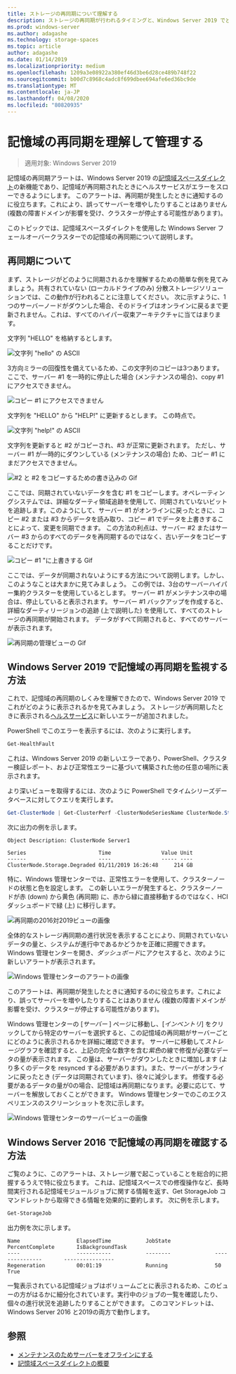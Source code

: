 ```yaml
---
title: ストレージの再同期について理解する
description: ストレージの再同期が行われるタイミングと、Windows Server 2019 でどのように表示されるかに関する詳細情報。
ms.prod: windows-server
ms.author: adagashe
ms.technology: storage-spaces
ms.topic: article
author: adagashe
ms.date: 01/14/2019
ms.localizationpriority: medium
ms.openlocfilehash: 1209a3e08922a380ef46d3be6d28ce489b748f22
ms.sourcegitcommit: b00d7c8968c4adc8f699dbee694afe6ed36bc9de
ms.translationtype: MT
ms.contentlocale: ja-JP
ms.lasthandoff: 04/08/2020
ms.locfileid: "80820935"
---
```

# <a name="understand-and-monitor-storage-resync"></a>記憶域の再同期を理解して管理する

>適用対象: Windows Server 2019

記憶域の再同期アラートは、Windows Server 2019 の[記憶域スペースダイレクト](storage-spaces-direct-overview.md)の新機能であり、記憶域が再同期されたときにヘルスサービスがエラーをスローできるようにします。 このアラートは、再同期が発生したときに通知するのに役立ちます。これにより、誤ってサーバーを増やしたりすることはありません (複数の障害ドメインが影響を受け、クラスターが停止する可能性があります)。 

このトピックでは、記憶域スペースダイレクトを使用した Windows Server フェールオーバークラスターでの記憶域の再同期について説明します。

## <a name="understanding-resync"></a>再同期について

まず、ストレージがどのように同期されるかを理解するための簡単な例を見てみましょう。共有されていない (ローカルドライブのみ) 分散ストレージソリューションでは、この動作が行われることに注意してください。 次に示すように、1つのサーバーノードがダウンした場合、そのドライブはオンラインに戻るまで更新されません。これは、すべてのハイパー収束アーキテクチャに当てはまります。 

文字列 "HELLO" を格納するとします。 

![文字列 "hello" の ASCII](media/understand-storage-resync/hello.png)

3方向ミラーの回復性を備えているため、この文字列のコピーは3つあります。 ここで、サーバー #1 を一時的に停止した場合 (メンテナンスの場合)、copy #1 にアクセスできません。

![コピー #1 にアクセスできません](media/understand-storage-resync/copy1.png)

文字列を "HELLO" から "HELP!" に更新するとします。 この時点で。

![文字列 "help!" の ASCII](media/understand-storage-resync/help.png)

文字列を更新すると #2 がコピーされ、#3 が正常に更新されます。 ただし、サーバー #1 が一時的にダウンしている (メンテナンスの場合) ため、コピー #1 にまだアクセスできません。 

![#2 と #2 をコピーするための書き込みの Gif](media/understand-storage-resync/write.gif)

ここでは、同期されていないデータを含む #1 をコピーします。オペレーティングシステムでは、詳細なダーティ領域追跡を使用して、同期されていないビットを追跡します。このようにして、サーバー #1 がオンラインに戻ったときに、コピー #2 または #3 からデータを読み取り、コピー #1 でデータを上書きすることによって、変更を同期できます。 この方法の利点は、サーバー #2 またはサーバー #3 からのすべてのデータを再同期するのではなく、古いデータをコピーすることだけです。

![コピー #1 "に上書きする Gif](media/understand-storage-resync/overwrite.gif)

ここでは、データが同期されないようにする方法について説明します。しかし、このようなことは大まかに見てみましょう。 この例では、3台のサーバーハイパー集約クラスターを使用しているとします。 サーバー #1 がメンテナンス中の場合は、停止していると表示されます。 サーバー #1 バックアップを作成すると、詳細なダーティリージョンの追跡 (上で説明した) を使用して、すべてのストレージの再同期が開始されます。 データがすべて同期されると、すべてのサーバーが表示されます。

![再同期の管理ビューの Gif](media/understand-storage-resync/admin.gif)

## <a name="how-to-monitor-storage-resync-in-windows-server-2019"></a>Windows Server 2019 で記憶域の再同期を監視する方法

これで、記憶域の再同期のしくみを理解できたので、Windows Server 2019 でこれがどのように表示されるかを見てみましょう。 ストレージが再同期したときに表示される[ヘルスサービス](../../failover-clustering/health-service-overview.md)に新しいエラーが追加されました。

PowerShell でこのエラーを表示するには、次のように実行します。

``` PowerShell
Get-HealthFault
```

これは、Windows Server 2019 の新しいエラーであり、PowerShell、クラスター検証レポート、および正常性エラーに基づいて構築された他の任意の場所に表示されます。 

より深いビューを取得するには、次のように PowerShell でタイムシリーズデータベースに対してクエリを実行します。

```PowerShell
Get-ClusterNode | Get-ClusterPerf -ClusterNodeSeriesName ClusterNode.Storage.Degraded
```
次に出力の例を示します。

```
Object Description: ClusterNode Server1

Series                       Time                Value Unit
------                       ----                ----- ----
ClusterNode.Storage.Degraded 01/11/2019 16:26:48     214 GB
```

特に、Windows 管理センターでは、正常性エラーを使用して、クラスターノードの状態と色を設定します。 この新しいエラーが発生すると、クラスターノードが赤 (down) から黄色 (再同期) に、赤から緑に直接移動するのではなく、HCI ダッシュボードで緑 (上) に移行します。

![再同期の2016対2019ビューの画像](media/understand-storage-resync/compare.png)

全体的なストレージ再同期の進行状況を表示することにより、同期されていないデータの量と、システムが進行中であるかどうかを正確に把握できます。 Windows 管理センターを開き、*ダッシュボード*にアクセスすると、次のように新しいアラートが表示されます。

![Windows 管理センターのアラートの画像](media/understand-storage-resync/alert.png)

このアラートは、再同期が発生したときに通知するのに役立ちます。これにより、誤ってサーバーを増やしたりすることはありません (複数の障害ドメインが影響を受け、クラスターが停止する可能性があります)。 

Windows 管理センターの [*サーバー* ] ページに移動し、[*インベントリ*] をクリックしてから特定のサーバーを選択すると、この記憶域の再同期がサーバーごとにどのように表示されるかを詳細に確認できます。 サーバーに移動して*ストレージ*グラフを確認すると、上記の完全な数字を含む*紫色*の線で修復が必要なデータの量が表示されます。 この量は、サーバーがダウンしたときに増加します (より多くのデータを resynced する必要があります)。また、サーバーがオンラインに戻ったとき (データは同期されています)、徐々に減少します。 修復する必要があるデータの量が0の場合、記憶域は再同期になります。必要に応じて、サーバーを解放しておくことができます。 Windows 管理センターでのこのエクスペリエンスのスクリーンショットを次に示します。

![Windows 管理センターのサーバービューの画像](media/understand-storage-resync/server.png)

## <a name="how-to-see-storage-resync-in-windows-server-2016"></a>Windows Server 2016 で記憶域の再同期を確認する方法

ご覧のように、このアラートは、ストレージ層で起こっていることを総合的に把握するうえで特に役立ちます。 これは、記憶域スペースでの修復操作など、長時間実行される記憶域モジュールジョブに関する情報を返す、Get StorageJob コマンドレットから取得できる情報を効果的に要約します。 次に例を示します。

```PowerShell
Get-StorageJob
```

出力例を次に示します。

```
Name                  ElapsedTime           JobState              PercentComplete       IsBackgroundTask
----                  -----------           --------              ---------------       ----------------
Regeneration          00:01:19              Running               50                    True

```

一覧表示されている記憶域ジョブはボリュームごとに表示されるため、このビューの方がはるかに細分化されています。実行中のジョブの一覧を確認したり、個々の進行状況を追跡したりすることができます。 このコマンドレットは、Windows Server 2016 と2019の両方で動作します。

## <a name="see-also"></a>参照

- [メンテナンスのためサーバーをオフラインにする](maintain-servers.md)
- [記憶域スペースダイレクトの概要](storage-spaces-direct-overview.md)